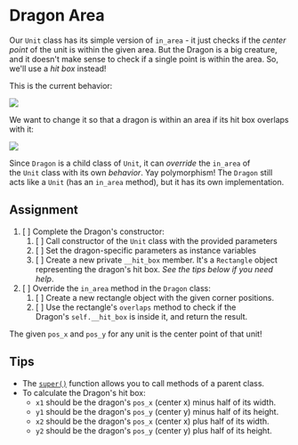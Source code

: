# Dragon Area

Our `Unit` class has its simple version of `in_area` - it just checks if the *center point* of the unit is within the given area. But the Dragon is a big creature, and it doesn't make sense to check if a single point is within the area. So, we'll use a *hit box* instead!

This is the current behavior:

![](https://storage.googleapis.com/qvault-webapp-dynamic-assets/course_assets/BH4Vn3Z.png)

We want to change it so that a dragon is within an area if its hit box overlaps with it:

![](https://storage.googleapis.com/qvault-webapp-dynamic-assets/course_assets/cVTThOL-530x400.png)

Since `Dragon` is a child class of `Unit`, it can *override* the `in_area` of the `Unit` class with its own *behavior*. Yay polymorphism! The `Dragon` still acts like a `Unit` (has an `in_area` method), but it has its own implementation.

## Assignment

1. [ ] Complete the Dragon's constructor:
   1. [ ] Call constructor of the `Unit` class with the provided parameters
   2. [ ] Set the dragon-specific parameters as instance variables
   3. [ ] Create a new private `__hit_box` member. It's a `Rectangle` object representing the dragon's hit box. *See the tips below if you need help*.
2. [ ] Override the `in_area` method in the `Dragon` class:
   1. [ ] Create a new rectangle object with the given corner positions.
   2. [ ] Use the rectangle's `overlaps` method to check if the Dragon's `self.__hit_box` is inside it, and return the result.

The given `pos_x` and `pos_y` for any unit is the center point of that unit!

## Tips

- The [`super()`](https://docs.python.org/3/library/functions.html#super) function allows you to call methods of a parent class.
- To calculate the Dragon's hit box:
  - `x1` should be the dragon's `pos_x` (center x) minus half of its width.
  - `y1` should be the dragon's `pos_y` (center y) minus half of its height.
  - `x2` should be the dragon's `pos_x` (center x) plus half of its width.
  - `y2` should be the dragon's `pos_y` (center y) plus half of its height.
